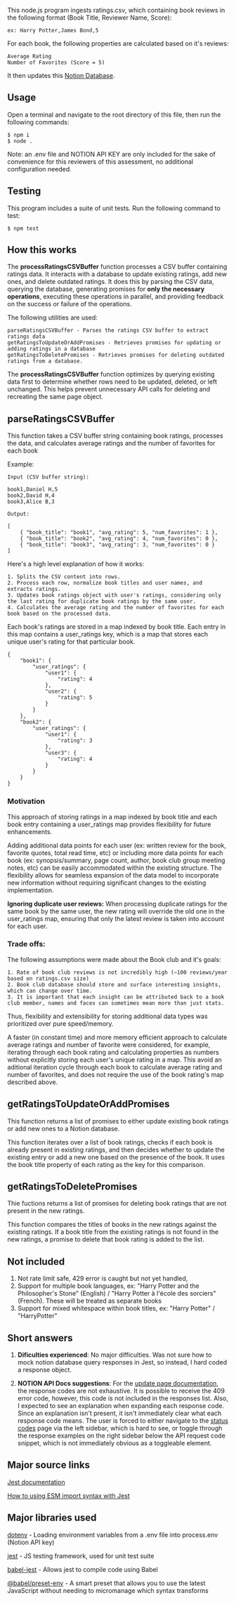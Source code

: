 This node.js program ingests ratings.csv, which containing book reviews in the following format (Book Title, Reviewer Name, Score): 

    ex: Harry Potter,James Bond,5

For each book, the following properties are calculated based on it's reviews:

    Average Rating
    Number of Favorites (Score = 5)

It then updates this [Notion Database](https://jungle-glove-ea5.notion.site/b71bc90e86c74117868376c6e09f4695?v=45eb270c229d4bdb9225b007ced63b59&pvs=4).

## Usage

Open a terminal and navigate to the root directory of this file, then run the following commands:

    $ npm i
    $ node .

Note: an .env file and NOTION API KEY are only included for the sake of convenience for this reviewers of this assessment, no additional configuration needed.

## Testing

This program includes a suite of unit tests. Run the following command to test:

    $ npm test  

## How this works

The **processRatingsCSVBuffer** function processes a CSV buffer containing ratings data. It interacts with a database to update existing ratings, add new ones, and delete outdated ratings. It does this by parsing the CSV data, querying the database, generating promises for **only the necessary operations**, executing these operations in parallel, and providing feedback on the success or failure of the operations.

The following utilities are used:

    parseRatingsCSVBuffer - Parses the ratings CSV buffer to extract ratings data
    getRatingsToUpdateOrAddPromises - Retrieves promises for updating or adding ratings in a database
    getRatingsToDeletePromises - Retrieves promises for deleting outdated ratings from a database.

The **processRatingsCSVBuffer** function optimizes by querying existing data first to determine whether rows need to be updated, deleted, or left unchanged. This helps prevent unnecessary API calls for deleting and recreating the same page object.

## parseRatingsCSVBuffer
This function takes a CSV buffer string containing book ratings, processes the data, and calculates average ratings and the number of favorites for each book

Example:

    Input (CSV buffer string):
    
    book1,Daniel H,5
    book2,David H,4
    book3,Alice B,3

    Output: 
    
    [
        { "book_title": "book1", "avg_rating": 5, "num_favorites": 1 },
        { "book_title": "book2", "avg_rating": 4, "num_favorites": 0 },
        { "book_title": "book3", "avg_rating": 3, "num_favorites": 0 }
    ]

Here's a high level explanation of how it works:

    1. Splits the CSV content into rows.
    2. Process each row, normalize book titles and user names, and extracts ratings.
    3. Updates book ratings object with user's ratings, considering only the last rating for duplicate book ratings by the same user.
    4. Calculates the average rating and the number of favorites for each book based on the processed data.

Each book's ratings are stored in a map indexed by book title. Each entry in this map contains a user_ratings key, which is a map that stores each unique user's rating for that particular book. 

    {
        "book1": {
            "user_ratings": {
                "user1": {
                    "rating": 4
                },
                "user2": {
                    "rating": 5
                }
            }
        },
        "book2": {
            "user_ratings": {
                "user1": {
                    "rating": 3
                },
                "user3": {
                    "rating": 4
                }
            }
        }
    }    

### Motivation
This approach of storing ratings in a map indexed by book title and each book entry containing a user_ratings map provides flexibility for future enhancements. 

Adding additional data points for each user (ex: written review for the book, favorite quotes, total read time, etc) or including more data points for each book (ex: synopsis/summary, page count, author, book club group meeting notes, etc) can be easily accommodated within the existing structure. The flexibility allows for seamless expansion of the data model to incorporate new information without requiring significant changes to the existing implementation.

**Ignoring duplicate user reviews:** 
When processing duplicate ratings for the same book by the same user, the new rating will override the old one in the user_ratings map, ensuring that only the latest review is taken into account for each user.

### Trade offs:
The following assumptions were made about the Book club and it's goals:

    1. Rate of book club reviews is not incredibly high (~100 reviews/year based on ratings.csv size)
    2. Book club database should store and surface interesting insights, which can change over time.
    3. It is important that each insight can be attributed back to a book club member, names and faces can sometimes mean more than just stats.

Thus, flexibility and extensibility for storing additional data types was prioritized over pure speed/memory.

A faster (in constant time) and more memory efficient approach to calculate average ratings and number of favorite were considered, for example, iterating through each book rating and calculating properties as numbers without explicitly storing each user's unique rating in a map. This avoid an aditional iteration cycle through each book to calculate average rating and number of favorites, and does not require the use of the book rating's map described above. 

## getRatingsToUpdateOrAddPromises

This function returns a list of promises to either update existing book ratings or add new ones to a Notion database.
 
This function iterates over a list of book ratings, checks if each book is already present in existing ratings, and then decides whether to update the existing entry or add a new one based on the presence of the book. It uses the book title property of each rating as the key for this comparison.

## getRatingsToDeletePromises

Thie fuctions returns a list of promises for deleting book ratings that are not present in the new ratings.

This function compares the titles of books in the new ratings against the existing ratings.
If a book title from the existing ratings is not found in the new ratings, a promise to delete
that book rating is added to the list. 

## Not included

1. Not rate limit safe, 429 error is caught but not yet handled, 
2. Support for multiple book languages, ex: "Harry Potter and the Philosopher's Stone" (English) / "Harry Potter à l'école des sorciers" (French). These will be treated as separate books
3. Support for mixed whitespace within book titles, ex: "Harry Potter" / "HarryPotter"

## Short answers

1. **Dificulties experienced**: No major difficulties. Was not sure how to mock notion database query responses in Jest, so instead, I hard coded a response object. 

2. **NOTION API Docs suggestions**: For the [update page documentation](https://developers.notion.com/reference/patch-page), the response codes are not exhaustive. It is possible to receive the 409 error code, however, this code is not included in the responses list. Also, I expected to see an explanation when expanding each response code. Since an explanation isn't present, it isn't immediately clear what each response code means. The user is forced to either navigate to the [status codes](https://developers.notion.com/reference/status-codes) page via the left sidebar, which is hard to see, or toggle through the response examples on the right sidebar below the API request code snippet, which is not immediately obvious as a toggleable element. 

## Major source links

[Jest documentation](https://jestjs.io/docs/getting-started)

[How to using ESM import syntax with Jest](https://stackoverflow.com/questions/58613492/how-to-resolve-cannot-use-import-statement-outside-a-module-from-jest-when-run)

## Major libraries used

[dotenv](https://www.npmjs.com/package/dotenv) - Loading environment variables from a .env file into process.env (Notion API key)

[jest](https://jestjs.io/) - JS testing framework, used for unit test suite

[babel-jest](https://www.npmjs.com/package/babel-jest) - Allows jest to compile code using Babel

[@babel/preset-env](https://babel.dev/docs/babel-preset-env) - A smart preset that allows you to use the latest JavaScript without needing to micromanage which syntax transforms 

